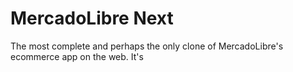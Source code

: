 # MercadoLibre Next

The most complete and perhaps the only clone of MercadoLibre's ecommerce app on the web. It's 
